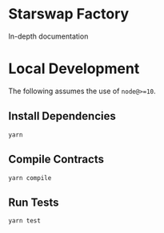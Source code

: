 # Starswap Factory

In-depth documentation

# Local Development

The following assumes the use of `node@>=10`.

## Install Dependencies

`yarn`

## Compile Contracts

`yarn compile`

## Run Tests

`yarn test`
